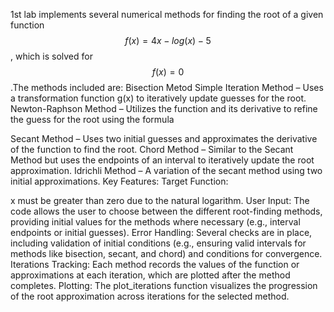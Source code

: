 1st lab implements several numerical methods for finding the root of a given function $$f(x)=4x-log(x)-5$$, which is solved for $$f(x)=0$$.The methods included are:
Bisection Metod
Simple Iteration Method – Uses a transformation function 
g(x) to iteratively update guesses for the root.
Newton-Raphson Method – Utilizes the function and its derivative to refine the guess for the root using the formula 

Secant Method – Uses two initial guesses and approximates the derivative of the function to find the root.
Chord Method – Similar to the Secant Method but uses the endpoints of an interval to iteratively update the root approximation.
Idrichli Method – A variation of the secant method using two initial approximations.
Key Features:
Target Function: 

x must be greater than zero due to the natural logarithm.
User Input: The code allows the user to choose between the different root-finding methods, providing initial values for the methods where necessary (e.g., interval endpoints or initial guesses).
Error Handling: Several checks are in place, including validation of initial conditions (e.g., ensuring valid intervals for methods like bisection, secant, and chord) and conditions for convergence.
Iterations Tracking: Each method records the values of the function or approximations at each iteration, which are plotted after the method completes.
Plotting: The plot_iterations function visualizes the progression of the root approximation across iterations for the selected method.
